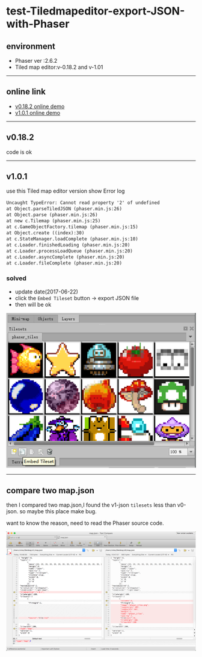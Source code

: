 # test-Tiledmapeditor-export-JSON-with-Phaser

##  environment
- Phaser ver :2.6.2
- Tiled map editor:v-0.18.2 and v-1.01

---

##  online link

- [v0.18.2 online demo](https://nimohe.github.io/test-Tiledmapeditor-export-JSON-with-Phaser/v0.18.2/index.html
)
- [v1.0.1 online demo](https://nimohe.github.io/test-Tiledmapeditor-export-JSON-with-Phaser/v1.0.1/index.html)

---

## v0.18.2

code is ok

---

##  v1.0.1
use this Tiled map editor version
show Error log

```
Uncaught TypeError: Cannot read property '2' of undefined
at Object.parseTiledJSON (phaser.min.js:26)
at Object.parse (phaser.min.js:26)
at new c.Tilemap (phaser.min.js:25)
at c.GameObjectFactory.tilemap (phaser.min.js:15)
at Object.create ((index):30)
at c.StateManager.loadComplete (phaser.min.js:10)
at c.Loader.finishedLoading (phaser.min.js:20)
at c.Loader.processLoadQueue (phaser.min.js:20)
at c.Loader.asyncComplete (phaser.min.js:20)
at c.Loader.fileComplete (phaser.min.js:20)
```

###  solved 
- update date(2017-06-22)
- click the `Embed Tileset` button → export JSON file
- then will be ok

![Alt text](embed-btn.png)

---

##  compare two map.json

then I compared two map.json,I found the v1-json `tilesets` less than v0-json.
so maybe this place make bug.

want to know the reason, need to read the Phaser source code.

![Alt text](diff.png)